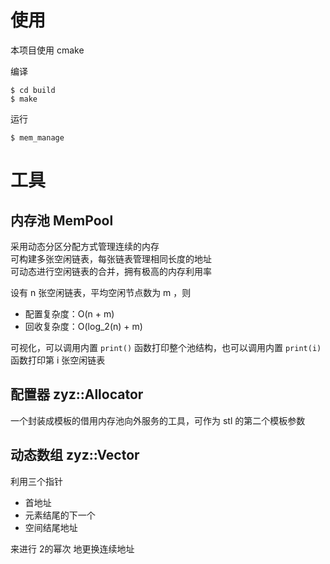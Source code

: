 # 使用

本项目使用 cmake   

编译

```
$ cd build
$ make
```

运行

```
$ mem_manage
```

# 工具

## 内存池 MemPool

采用动态分区分配方式管理连续的内存  
可构建多张空闲链表，每张链表管理相同长度的地址  
可动态进行空闲链表的合并，拥有极高的内存利用率    
  
设有 n 张空闲链表，平均空闲节点数为 m ，则  
- 配置复杂度：O(n + m)
- 回收复杂度：O(log_2(n) + m)

可视化，可以调用内置 `print()` 函数打印整个池结构，也可以调用内置 `print(i)` 函数打印第 i 张空闲链表  
 
## 配置器 zyz::Allocator

一个封装成模板的借用内存池向外服务的工具，可作为 stl 的第二个模板参数

## 动态数组 zyz::Vector

利用三个指针
- 首地址
- 元素结尾的下一个
- 空间结尾地址

来进行 2的幂次 地更换连续地址